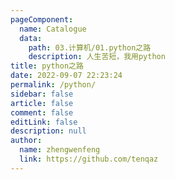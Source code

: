 ```yaml
---
pageComponent: 
  name: Catalogue
  data: 
    path: 03.计算机/01.python之路
    description: 人生苦短，我用python
title: python之路
date: 2022-09-07 22:23:24
permalink: /python/
sidebar: false
article: false
comment: false
editLink: false
description: null
author: 
  name: zhengwenfeng
  link: https://github.com/tenqaz
---
```

